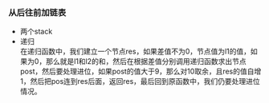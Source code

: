 ### 从后往前加链表
- 两个stack  
- 递归  
在递归函数中，我们建立一个节点res，如果差值不为0，节点值为l1的值，如果为0，那么就是l1和l2的和，然后在根据差值分别调用递归函数求出节点post，然后要处理进位，如果post的值大于9，那么对10取余，且res的值自增1，然后把pos连到res后面，返回res，最后回到原函数中，我们仍要处理进位情况。